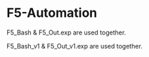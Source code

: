 # F5-Automation

F5_Bash & F5_Out.exp are used together.

F5_Bash_v1 & F5_Out_v1.exp are used together.
